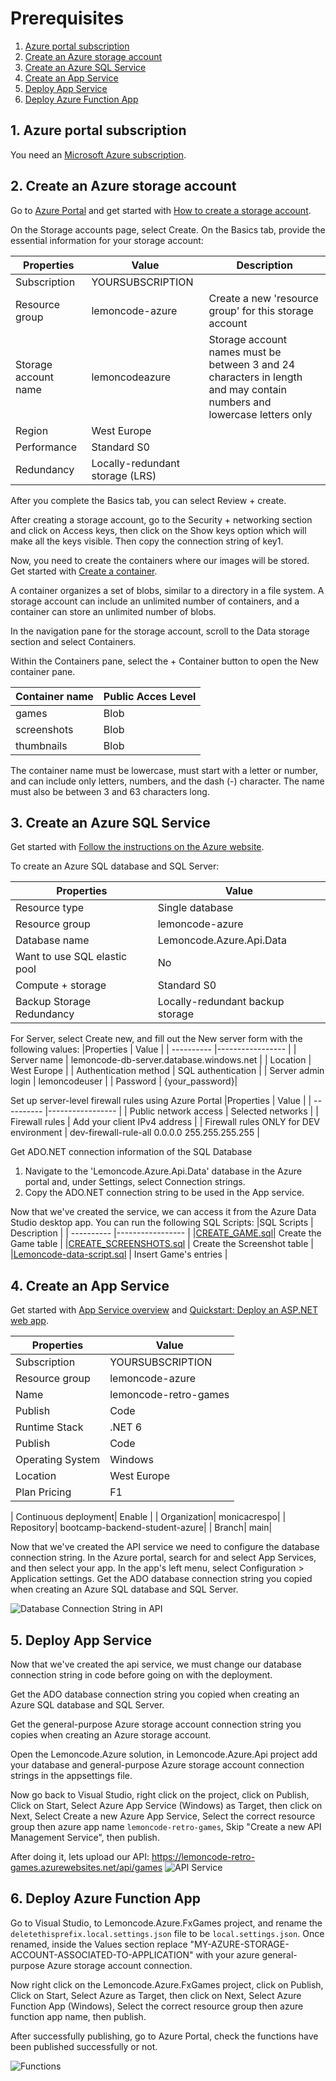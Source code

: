 # Prerequisites

1. [Azure portal subscription](#subscription)
2. [Create an Azure storage account](#storage)
3. [Create an Azure SQL Service](#sqlservice)
4. [Create an App Service](#appservice)
5. [Deploy App Service](#deployapi)
6. [Deploy Azure Function App](#deployfunction)

<a name="subscription"></a>
## 1. Azure portal subscription
You need an [Microsoft Azure subscription](https://azure.microsoft.com/free/dotnet/).

<a name="storage"></a>
## 2. Create an Azure storage account 
Go to [Azure Portal](https://portal.azure.com) and get started with [How to create a storage account](https://learn.microsoft.com/en-us/azure/storage/common/storage-account-create?tabs=azure-portal).

On the Storage accounts page, select Create. On the Basics tab, provide the essential information for your storage account:

|Properties     |  Value 	| Description|
| ----------    |----------------- |---- |
| Subscription | YOURSUBSCRIPTION |  |
| Resource group | lemoncode-azure | Create a new 'resource group' for this storage account |
| Storage account name | lemoncodeazure | Storage account names must be between 3 and 24 characters in length and may contain numbers and lowercase letters only|
| Region | West Europe  | |
| Performance| Standard S0  | |
| Redundancy| Locally-redundant storage (LRS)  | |

After you complete the Basics tab, you can select Review + create.

After creating a storage account, go to the Security + networking section and click on Access keys, then click on the Show keys option which will make all the keys visible. Then copy the connection string of key1.


Now, you need to create the containers where our images will be stored. Get started with [Create a container](https://learn.microsoft.com/en-us/azure/storage/blobs/blob-containers-portal).

A container organizes a set of blobs, similar to a directory in a file system. A storage account can include an unlimited number of containers, and a container can store an unlimited number of blobs.

In the navigation pane for the storage account, scroll to the Data storage section and select Containers.

Within the Containers pane, select the + Container button to open the New container pane.

|Container name     |  Public Acces Level 	| 
| ----------    |----------------- |
| games | Blob |  
| screenshots | Blob |  
| thumbnails | Blob |  

The container name must be lowercase, must start with a letter or number, and can include only letters, numbers, and the dash (-) character. The name must also be between 3 and 63 characters long.

<a name="sqlservice"></a>
## 3. Create an Azure SQL Service 

Get started with [Follow the instructions on the Azure website](https://learn.microsoft.com/en-gb/azure/azure-sql/database/single-database-create-quickstart?view=azuresql&tabs=azure-portal).

To create an Azure SQL database and SQL Server:

|Properties     |  Value 	       |
| ----------    |----------------- |
| Resource type | Single database |
| Resource group | lemoncode-azure |
| Database name | Lemoncode.Azure.Api.Data |
| Want to use SQL elastic pool| No  |
| Compute + storage| Standard S0  |
| Backup Storage Redundancy| Locally-redundant backup storage  |

For Server, select Create new, and fill out the New server form with the following values:
|Properties     |  Value | 
| ----------    |----------------- |
| Server name | lemoncode-db-server.database.windows.net |
| Location    | West Europe  |
| Authentication method | SQL authentication |
| Server admin login | lemoncodeuser |
| Password	| {your_password}|


Set up server-level firewall rules using Azure Portal
|Properties     |  Value | 
| ----------    |----------------- |
| Public network access | Selected networks |
| Firewall rules | Add your client IPv4 address |
| Firewall rules ONLY for DEV environment | dev-firewall-rule-all 0.0.0.0 255.255.255.255 |
    
Get ADO.NET connection information of the SQL Database 
1. Navigate to the 'Lemoncode.Azure.Api.Data' database in the Azure portal and, under Settings, select Connection strings.
2. Copy the ADO.NET connection string to be used in the App service.

Now that we've created the service, we can access it from the Azure Data Studio desktop app. 
You can run the following SQL Scripts:
|SQL Scripts     |  Description | 
| ----------    |----------------- |
|[CREATE_GAME.sql](db/CREATE_GAME.sql)| Create the Game table |
|[CREATE_SCREENSHOTS.sql](db/CREATE_SCREENSHOTS.sql) | Create the Screenshot table |
|[Lemoncode-data-script.sql](db/Lemoncode-data-script.sql) | Insert Game's entries |

<a name="appservice"></a>
## 4. Create an App Service 
Get started with [App Service overview](https://learn.microsoft.com/en-us/azure/app-service/overview) and [Quickstart: Deploy an ASP.NET web app](https://learn.microsoft.com/en-us/azure/app-service/quickstart-dotnetcore?tabs=net70&pivots=development-environment-vs).


|Properties     |  Value 	| 
| ----------    |----------------- |
|Subscription | YOURSUBSCRIPTION |
| Resource group | lemoncode-azure |
| Name | lemoncode-retro-games |
| Publish | Code |
| Runtime Stack | .NET 6|
| Publish | Code |
| Operating System| Windows |
| Location | West Europe |
| Plan Pricing| F1 |

| Continuous deployment| Enable |
| Organization| monicacrespo|
| Repository| bootcamp-backend-student-azure|
| Branch| main|

Now that we've created the API service we need to configure the database connection string. In the Azure portal, search for and select App Services, and then select your app. In the app's left menu, select Configuration > Application settings. 
Get the ADO database connection string you copied when creating an Azure SQL database and SQL Server.

![Database Connection String in API](dbConnectionStringinApiAzure.JPG)


<a name="deployapi"></a>
## 5. Deploy App Service

Now that we've created the api service, we must change our database connection string in code before going on with the deployment.

Get the ADO database connection string you copied when creating an Azure SQL database and SQL Server.

Get the general-purpose Azure storage account connection string you copies when creating an Azure storage account.

Open the Lemoncode.Azure solution, in Lemoncode.Azure.Api project add your database and general-purpose Azure storage account connection strings in the appsettings file.

Now go back to Visual Studio, right click on the project, click on Publish, Click on Start, Select Azure App Service (Windows) as Target, then click on Next, Select Create a new Azure App Service, Select the correct resource group then azure app name `lemoncode-retro-games`, Skip "Create a new API Management Service", then publish.

After doing it, lets upload our API:
https://lemoncode-retro-games.azurewebsites.net/api/games
![API Service](APIService.JPG)

<a name="deployfunction"></a>
## 6. Deploy Azure Function App 

Go to Visual Studio, to Lemoncode.Azure.FxGames project, and rename the `deletethisprefix.local.settings.json` file to be `local.settings.json`. Once renamed, inside the Values section replace "MY-AZURE-STORAGE-ACCOUNT-ASSOCIATED-TO-APPLICATION" with your azure general-purpose Azure storage account connection. 

Now right click on the Lemoncode.Azure.FxGames project, click on Publish, Click on Start, Select Azure as Target, then click on Next, Select Azure Function App (Windows), Select the correct resource group then azure function app name, then publish.

After successfully publishing, go to Azure Portal, check the functions have been published successfully or not.

![Functions](Functions.JPG)





